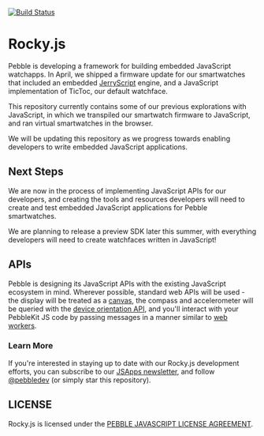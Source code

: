 [![Build Status](https://travis-ci.org/pebble/rockyjs.svg?branch=master)](https://travis-ci.org/pebble/rockyjs)

# Rocky.js

Pebble is developing a framework for building embedded JavaScript watchapps. In April, we shipped a firmware update for our smartwatches that included an embedded [JerryScript](https://github.com/pebble/jerryscript) engine, and a JavaScript implementation of TicToc, our default watchface.

This repository currently contains some of our previous explorations with JavaScript, in which we transpiled our smartwatch firmware to JavaScript, and ran virtual smartwatches in the browser.

We will be updating this repository as we progress towards enabling developers to write embedded JavaScript applications.

## Next Steps

We are now in the process of implementing JavaScript APIs for our developers, and creating the tools and resources developers will need to create and test embedded JavaScript applications for Pebble smartwatches.

We are planning to release a preview SDK later this summer, with everything developers will need to create watchfaces written in JavaScript!

## APIs

Pebble is designing its JavaScript APIs with the existing JavaScript ecosystem in mind. Wherever possible, standard web APIs will be used - the display will be treated as a [canvas](https://developer.mozilla.org/en-US/docs/Web/API/Canvas_API), the compass and accelerometer will be queried with the [device orientation API](https://developer.mozilla.org/en-US/docs/Web/API/Detecting_device_orientation), and you'll interact with your PebbleKit JS code by passing messages in a manner similar to [web workers](https://developer.mozilla.org/en-US/docs/Web/API/Web_Workers_API/Using_web_workers).

### Learn More

If you're interested in staying up to date with our Rocky.js development efforts, you can subscribe to our [JSApps newsletter](http://pbl.io/jsapps), and follow [@pebbledev](https://twitter.com/pebbledev) (or simply star this repository).

## LICENSE

Rocky.js is licensed under the [PEBBLE JAVASCRIPT LICENSE AGREEMENT](https://github.com/pebble/rockyjs/blob/master/LICENSE).

